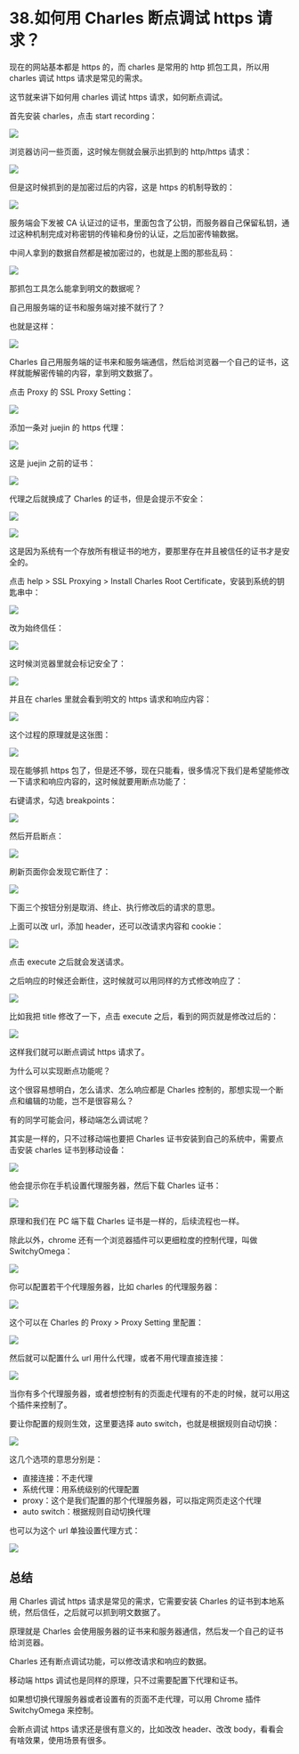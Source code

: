 # 38.如何用 Charles 断点调试 https 请求？

现在的网站基本都是 https 的，而 charles 是常用的 http 抓包工具，所以用 charles 调试 https 请求是常见的需求。

这节就来讲下如何用 charles 调试 https 请求，如何断点调试。

首先安装 charles，点击 start recording：

![](./images/d6066afcd1e5f02c57859e1b3b64ce28.webp )

浏览器访问一些页面，这时候左侧就会展示出抓到的 http/https 请求：

![](./images/a45219ef549c1b1c1b5bbe375e9e9c88.webp )

但是这时候抓到的是加密过后的内容，这是 https 的机制导致的：

![](./images/a87ca02d5b666b1bbdf84e2c1607d00f.webp )

服务端会下发被 CA 认证过的证书，里面包含了公钥，而服务器自己保留私钥，通过这种机制完成对称密钥的传输和身份的认证，之后加密传输数据。

中间人拿到的数据自然都是被加密过的，也就是上图的那些乱码：

![](./images/951e575e9e5a834c6e466148b0ff0a33.webp )

那抓包工具怎么能拿到明文的数据呢？

自己用服务端的证书和服务端对接不就行了？

也就是这样：

![](./images/0d98c7428a87de455c36ecfb1b195bc3.webp )

Charles 自己用服务端的证书来和服务端通信，然后给浏览器一个自己的证书，这样就能解密传输的内容，拿到明文数据了。

点击 Proxy 的 SSL Proxy Setting：

![](./images/9ce765b74a84368debfd520e28ebeead.webp )

添加一条对 juejin 的 https 代理：

![](./images/e75113e528c7a88b1d636bcc95212624.webp )

这是 juejin 之前的证书：

![](./images/440d57643f7f53e341c184f829b506e0.webp )

代理之后就换成了 Charles 的证书，但是会提示不安全：

![](./images/c57ad7645844b1a3a7a445d80f907a48.webp )

![](./images/934ade60a1f2694fbd10672af488c58b.webp )

这是因为系统有一个存放所有根证书的地方，要那里存在并且被信任的证书才是安全的。

点击 help > SSL Proxying > Install Charles Root Certificate，安装到系统的钥匙串中：

![](./images/4af2809ac413377d60483985220d1d8f.webp )

改为始终信任：

![](./images/07faee93a18050ee22be8e2674a865d3.webp )

这时候浏览器里就会标记安全了：

![](./images/dde8b23fc5817292541102d21b85c521.webp )

并且在 charles 里就会看到明文的 https 请求和响应内容：

![](./images/bb6a04b10bee291f1f4b7aa97a5753be.webp )

这个过程的原理就是这张图：

![](./images/df79fb4ee9a8bb4ad2305a730f6415c0.webp )

现在能够抓 https 包了，但是还不够，现在只能看，很多情况下我们是希望能修改一下请求和响应内容的，这时候就要用断点功能了：

右键请求，勾选 breakpoints：

![](./images/abeadfa62dfb4e325c4990f1518caf11.webp )

然后开启断点：

![](./images/e86f05a37d2b5c284e0fb3b962ee377f.webp )

刷新页面你会发现它断住了：

![](./images/4ff2788978e41b595485126be3427f35.webp )

下面三个按钮分别是取消、终止、执行修改后的请求的意思。

上面可以改 url，添加 header，还可以改请求内容和 cookie：

![](./images/a00959e1ba1b5b501864aada59040959.webp )

点击 execute 之后就会发送请求。

之后响应的时候还会断住，这时候就可以用同样的方式修改响应了：

![](./images/352c85a085b81b52d281096f02aa2c75.webp )

比如我把 title 修改了一下，点击 execute 之后，看到的网页就是修改过后的：

![](./images/82bbe442f36b68cf0f9a98e2ef6c8d69.webp )

这样我们就可以断点调试 https 请求了。

为什么可以实现断点功能呢？

这个很容易想明白，怎么请求、怎么响应都是 Charles 控制的，那想实现一个断点和编辑的功能，岂不是很容易么？

有的同学可能会问，移动端怎么调试呢？

其实是一样的，只不过移动端也要把 Charles 证书安装到自己的系统中，需要点击安装 charles 证书到移动设备：

![](./images/96f2d6f4a227272a19254aa07f374782.webp )

他会提示你在手机设置代理服务器，然后下载 Charles 证书：

![](./images/2e7abb9e20e02d19f645e9764e7e2bbd.webp )

原理和我们在 PC 端下载 Charles 证书是一样的，后续流程也一样。

除此以外，chrome 还有一个浏览器插件可以更细粒度的控制代理，叫做 SwitchyOmega：

![](./images/cc5d7d60f723cf02f89a59da1d99bb97.webp )

你可以配置若干个代理服务器，比如 charles 的代理服务器：

![](./images/d69bc600a4afc0fba734bb1cf6cec328.webp )

这个可以在 Charles 的 Proxy > Proxy Setting 里配置：

![](./images/3cbe0bb4a340d8e692b91f61b1562159.webp )

然后就可以配置什么 url 用什么代理，或者不用代理直接连接：

![](./images/2a86ae9589c1244b9226d777c42329b8.webp )

当你有多个代理服务器，或者想控制有的页面走代理有的不走的时候，就可以用这个插件来控制了。

要让你配置的规则生效，这里要选择 auto switch，也就是根据规则自动切换：

![](./images/4df2b6e2e14fbfdb99e75c6e6a90353e.webp )

这几个选项的意思分别是：

- 直接连接：不走代理
- 系统代理：用系统级别的代理配置
- proxy：这个是我们配置的那个代理服务器，可以指定网页走这个代理
- auto switch：根据规则自动切换代理

也可以为这个 url 单独设置代理方式：

![](./images/069dd3981637f713cd355d2ca22c2bce.webp )

## 总结

用 Charles 调试 https 请求是常见的需求，它需要安装 Charles 的证书到本地系统，然后信任，之后就可以抓到明文数据了。

原理就是 Charles 会使用服务器的证书来和服务器通信，然后发一个自己的证书给浏览器。

Charles 还有断点调试功能，可以修改请求和响应的数据。

移动端 https 调试也是同样的原理，只不过需要配置下代理和证书。

如果想切换代理服务器或者设置有的页面不走代理，可以用 Chrome 插件 SwitchyOmega 来控制。

会断点调试 https 请求还是很有意义的，比如改改 header、改改 body，看看会有啥效果，使用场景有很多。


